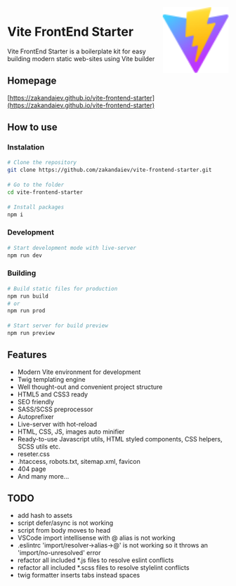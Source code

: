 <img width=150 align="right" src="https://raw.githubusercontent.com/zakandaiev/vite-frontend-starter/main/src/img/vite-logo.svg" alt="Vite Logo">

# Vite FrontEnd Starter

Vite FrontEnd Starter is a boilerplate kit for easy building modern static web-sites using Vite builder

## Homepage
[https://zakandaiev.github.io/vite-frontend-starter](https://zakandaiev.github.io/vite-frontend-starter)

## How to use

### Instalation

``` bash
# Clone the repository
git clone https://github.com/zakandaiev/vite-frontend-starter.git

# Go to the folder
cd vite-frontend-starter

# Install packages
npm i
```

### Development

``` bash
# Start development mode with live-server
npm run dev
```

### Building

``` bash
# Build static files for production
npm run build
# or
npm run prod

# Start server for build preview
npm run preview
```

## Features
* Modern Vite environment for development
* Twig templating engine
* Well thought-out and convenient project structure
* HTML5 and CSS3 ready
* SEO friendly
* SASS/SCSS preprocessor
* Autoprefixer
* Live-server with hot-reload
* HTML, CSS, JS, images auto minifier
* Ready-to-use Javascript utils, HTML styled components, CSS helpers, SCSS utils etc.
* reseter.css
* .htaccess, robots.txt, sitemap.xml, favicon
* 404 page
* And many more...

## TODO
* add hash to assets
* script defer/async is not working
* script from body moves to head
* VSCode import intellisense with @ alias is not working
* .eslintrc 'import/resolver->alias->@' is not working so it throws an 'import/no-unresolved' error
* refactor all included *.js files to resolve eslint conflicts
* refactor all included *.scss files to resolve stylelint conflicts
* twig formatter inserts tabs instead spaces
